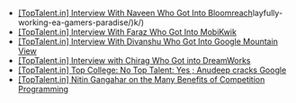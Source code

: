  - [[TopTalent.in] Interview With Naveen Who Got Into Bloomreach](https://www.geeksforgeeks.org/toptalent-interview-naveen-got-bloomreach/)layfully-working-ea-gamers-paradise/)k/)
- [[TopTalent.in] Interview With Faraz Who Got Into MobiKwik](https://www.geeksforgeeks.org/toptalent-interview-faraz-got-mobikwik/)
- [[TopTalent.in] Interview With Divanshu Who Got Into Google
 Mountain View](https://www.geeksforgeeks.org/toptalent-interview-divanshu-got-google-mountain-view/)
- [[TopTalent.in]  Interview with Chirag Who Got into DreamWorks](https://www.geeksforgeeks.org/toptalent-interview-chirag-got-dreamworks/)
- [[TopTalent.in]  Top College: No
 Top Talent: Yes ; Anudeep cracks Google](https://www.geeksforgeeks.org/top-college-top-talent-yes-anudeep-cracks-google-1-44cr-package/)
- [[TopTalent.in] Nitin Gangahar on the Many Benefits of Competition Programming](https://www.geeksforgeeks.org/nitin-gangahar-on-the-many-benefits-of-competition-programming/)
